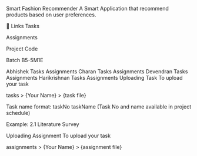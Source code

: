 Smart Fashion Recommender
A Smart Application that recommend products based on user preferences.

🔗 Links
Tasks

Assignments

Project Code

Batch
B5-5M1E

Abhishek Tasks Assignments
Charan Tasks Assignments
Devendran Tasks Assignments
Harikrishnan Tasks Assignments
Uploading Task
To upload your task

tasks > {Your Name} > {task file}

Task name format: taskNo taskName (Task No and name available in project schedule)

Example: 2.1 Literature Survey

Uploading Assignment
To upload your task

assignments > {Your Name} > {assignment file}
